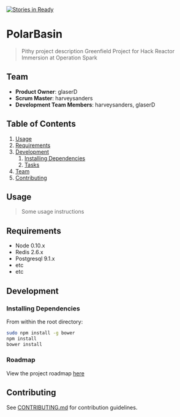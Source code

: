 [![Stories in Ready](https://badge.waffle.io/polarbasin/polarbasin.png?label=ready&title=Ready)](https://waffle.io/polarbasin/polarbasin)
# PolarBasin

> Pithy project description
Greenfield Project for Hack Reactor Immersion at Operation Spark

## Team

  - __Product Owner__: glaserD
  - __Scrum Master__: harveysanders
  - __Development Team Members__: harveysanders, glaserD

## Table of Contents

1. [Usage](#Usage)
1. [Requirements](#requirements)
1. [Development](#development)
    1. [Installing Dependencies](#installing-dependencies)
    1. [Tasks](#tasks)
1. [Team](#team)
1. [Contributing](#contributing)

## Usage

> Some usage instructions

## Requirements

- Node 0.10.x
- Redis 2.6.x
- Postgresql 9.1.x
- etc
- etc

## Development

### Installing Dependencies

From within the root directory:

```sh
sudo npm install -g bower
npm install
bower install
```

### Roadmap

View the project roadmap [here](LINK_TO_PROJECT_ISSUES)


## Contributing

See [CONTRIBUTING.md](CONTRIBUTING.md) for contribution guidelines.

